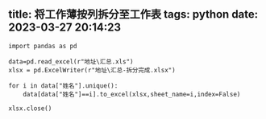 title: 将工作薄按列拆分至工作表
tags: python
date: 2023-03-27 20:14:23
---
~~~
import pandas as pd

data=pd.read_excel(r"地址\汇总.xls")
xlsx = pd.ExcelWriter(r"地址\汇总-拆分完成.xlsx")

for i in data["姓名"].unique():
	data[data["姓名"]==i].to_excel(xlsx,sheet_name=i,index=False)

xlsx.close()
~~~